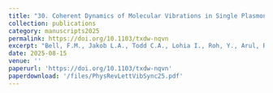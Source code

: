 ```yaml
---
title: "30. Coherent Dynamics of Molecular Vibrations in Single Plasmonic Nanogaps"
collection: publications
category: manuscripts2025
permalink: https://doi.org/10.1103/txdw-nqvn
excerpt: "Bell, F.M., Jakob L.A., Todd C.A., Lohia I., Roh, Y., Arul, R., & Baumberg, J. J. (2025). Physical Review Letters 135, 076901"
date: 2025-08-15
venue: ''
paperurl: 'https://doi.org/10.1103/txdw-nqvn'
paperdownload: '/files/PhysRevLettVibSync25.pdf'
---
```

